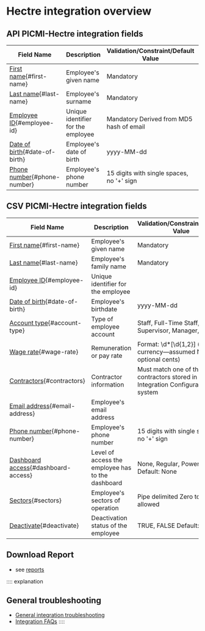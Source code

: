 # Hectre integration overview

## API PICMI-Hectre integration fields

| **Field Name**                                  | **Description**                    | **Validation/Constraint/Default Value**   | **Source**           |
|-------------------------------------------------|------------------------------------|-------------------------------------------|----------------------|
| [First name](#first-name){#first-name}          | Employee's given name              | Mandatory                                 | Personal Information |
| [Last name](#last-name){#last-name}             | Employee's surname                 | Mandatory                                 | Personal Information |
| [Employee ID](#employee-id){#employee-id}       | Unique identifier for the employee | Mandatory Derived from MD5 hash of email  | Personal Information |
| [Date of birth](#date-of-birth){#date-of-birth} | Employee's date of birth           | yyyy-MM-dd                                | Job                  |
| [Phone number](#phone-number){#phone-number}    | Employee's phone number            | 15 digits with single spaces, no '+' sign | Personal Information |

## CSV PICMI-Hectre integration fields

| **Field Name**                                           | **Description**                                   | **Validation/Constraint/Default Value**                                          | **Source**                |
|----------------------------------------------------------|---------------------------------------------------|----------------------------------------------------------------------------------|---------------------------|
| [First name](#first-name){#first-name}                   | Employee's given name                             | Mandatory                                                                        | Personal Information      |
| [Last name](#last-name){#last-name}                      | Employee's family name                            | Mandatory                                                                        | Personal Information      |
| [Employee ID](#employee-id){#employee-id}                | Unique identifier for the employee                |                                                                                  | Integration Configuration |
| [Date of birth](#date-of-birth){#date-of-birth}          | Employee's birthdate                              | yyyy-MM-dd                                                                       | Job                       |
| [Account type](#account-type){#account-type}             | Type of employee account                          | Staff, Full-Time Staff, Supervisor, Manager, Owner                               | Integration Configuration |
| [Wage rate](#wage-rate){#wage-rate}                      | Remuneration or pay rate                          | Format: \d*[\\d{1,2}] (no currency—assumed NZD, optional cents)                  | Job                       |
| [Contractors](#contractors){#contractors}                | Contractor information                            | Must match one of the contractors stored in the Integration Configuration system | Integration Configuration |
| [Email address](#email-address){#email-address}          | Employee's email address                          |                                                                                  | Personal Information      |
| [Phone number](#phone-number){#phone-number}             | Employee's phone number                           | 15 digits with single spaces, no '+' sign                                        | Personal Information      |
| [Dashboard access](#dashboard-access){#dashboard-access} | Level of access the employee has to the dashboard | None, Regular, Power, Full Default: None                                         | Integration Configuration |
| [Sectors](#sectors){#sectors}                            | Employee's sectors of operation                   | Pipe delimited Zero to many allowed                                              | Integration Configuration |
| [Deactivate](#deactivate){#deactivate}                   | Deactivation status of the employee               | TRUE, FALSE Default: FALSE                                                       | Integration Configuration |

## Download Report

* see [reports](download-reports.md)

:::: explanation
## General troubleshooting

- [General integration troubleshooting](integrations#troubleshooting)
- [Integration FAQs](../faqs#integrations)
::::
